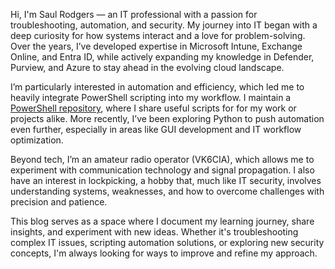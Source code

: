 Hi, I'm Saul Rodgers — an IT professional with a passion for troubleshooting, automation, and security. My journey into IT began with a deep curiosity for how systems interact and a love for problem-solving. Over the years, I’ve developed expertise in Microsoft Intune, Exchange Online, and Entra ID, while actively expanding my knowledge in Defender, Purview, and Azure to stay ahead in the evolving cloud landscape.  

I’m particularly interested in automation and efficiency, which led me to heavily integrate PowerShell scripting into my workflow. I maintain a [PowerShell repository](https://github.com/AGuyNotNamedJon/PowerShellScripts), where I share useful scripts for for my work or projects alike. More recently, I’ve been exploring Python to push automation even further, especially in areas like GUI development and IT workflow optimization.  

Beyond tech, I’m an amateur radio operator (VK6CIA), which allows me to experiment with communication technology and signal propagation. I also have an interest in lockpicking, a hobby that, much like IT security, involves understanding systems, weaknesses, and how to overcome challenges with precision and patience.  

This blog serves as a space where I document my learning journey, share insights, and experiment with new ideas. Whether it's troubleshooting complex IT issues, scripting automation solutions, or exploring new security concepts, I'm always looking for ways to improve and refine my approach.